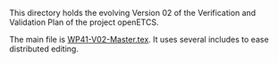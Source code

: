 This directory holds the evolving Version 02 of the Verification and Validation Plan of the project openETCS.

The main file is [WP41-V02-Master.tex](WP41-V02-Master.tex). It uses several includes to ease distributed editing.
